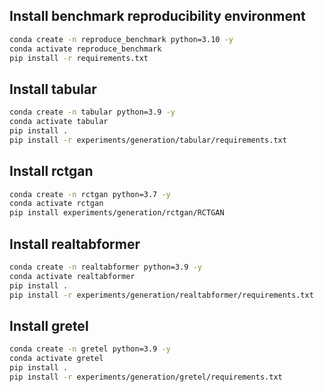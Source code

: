 ## Install benchmark reproducibility environment
```bash
conda create -n reproduce_benchmark python=3.10 -y
conda activate reproduce_benchmark
pip install -r requirements.txt
```

## Install tabular
```bash
conda create -n tabular python=3.9 -y
conda activate tabular
pip install .
pip install -r experiments/generation/tabular/requirements.txt
```

## Install rctgan
```bash
conda create -n rctgan python=3.7 -y
conda activate rctgan
pip install experiments/generation/rctgan/RCTGAN 
```

## Install realtabformer
```bash
conda create -n realtabformer python=3.9 -y
conda activate realtabformer
pip install .
pip install -r experiments/generation/realtabformer/requirements.txt
```

## Install gretel
```bash
conda create -n gretel python=3.9 -y
conda activate gretel
pip install .
pip install -r experiments/generation/gretel/requirements.txt
```